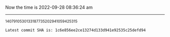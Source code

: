 Now the time is 2022-09-28 08:36:24 am

---

<small>1407910530133187735202941059425315</small>

```txt
Latest commit SHA is: 1c6e856ee2ce13274d133d941e92535c25defd94
```
